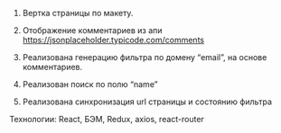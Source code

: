 1. Вертка страницы по макету. 

2. Отображение комментариев из апи https://jsonplaceholder.typicode.com/comments

3. Реализована генерацию фильтра по домену “email”, на основе комментариев. 

4. Реализован поиск по полю “name”

5. Реализована синхронизация url страницы и состоянию фильтра

Технологии: React, БЭМ, Redux, axios, react-router
